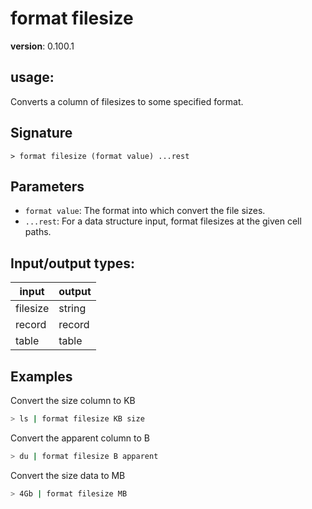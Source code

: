 # format filesize

**version**: 0.100.1

## **usage**:

Converts a column of filesizes to some specified format.

## Signature

`> format filesize (format value) ...rest`

## Parameters

- `format value`: The format into which convert the file sizes.
- `...rest`: For a data structure input, format filesizes at the given cell paths.

## Input/output types:

| input    | output |
| -------- | ------ |
| filesize | string |
| record   | record |
| table    | table  |

## Examples

Convert the size column to KB

```bash
> ls | format filesize KB size
```

Convert the apparent column to B

```bash
> du | format filesize B apparent
```

Convert the size data to MB

```bash
> 4Gb | format filesize MB
```
